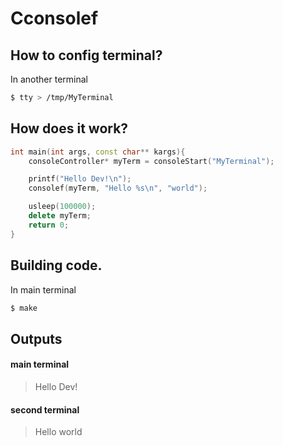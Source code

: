# Cconsolef

## How to config terminal?
In another terminal
```sh
$ tty > /tmp/MyTerminal
```

## How does it work?
```c++
int main(int args, const char** kargs){
	consoleController* myTerm = consoleStart("MyTerminal");

	printf("Hello Dev!\n");
	consolef(myTerm, "Hello %s\n", "world");

	usleep(100000);
	delete myTerm;
	return 0;
}
```

## Building code.
In main terminal
```sh
$ make
```
## Outputs
#### main terminal
> Hello Dev!
#### second terminal
> Hello world
